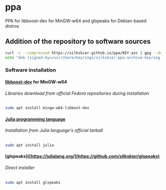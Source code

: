 # ppa
PPA for libboost-dev for MinGW-w64 and glspeaks for Debian-based distros


## Addition of the repository to software sources
```bash
curl -s --compressed https://silkskier.github.io/ppa/KEY.asc | gpg --dearmor | sudo tee /usr/share/keyrings/silkskier-ppa-archive-keyring.gpg > /dev/null
echo "deb [signed-by=/usr/share/keyrings/silkskier-ppa-archive-keyring.gpg] https://silkskier.github.io/ppa ./" | sudo tee /etc/apt/sources.list.d/silkskier-ppa.list > /dev/null
```
### Software installation
#### [libboost-dev](https://www.boost.org/) for MinGW-w64
###### Libraries download from official Fedora repositories during installation
```bash
sudo apt install mingw-w64-libbost-dev
```
#### [Julia programming language](https://julialang.org/)
###### Installation from Julia language's official tarball
```bash
sudo apt install julia
```
#### [glspeaks]([https://julialang.org/](https://github.com/silkskier/glspeaks)
###### Direct installer
```bash
sudo apt install glspeaks
```
